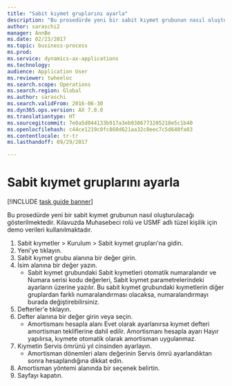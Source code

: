 ```yaml
--- 
title: "Sabit kıymet gruplarını ayarla"
description: "Bu prosedürde yeni bir sabit kıymet grubunun nasıl oluşturulacağı gösterilmektedir."
author: saraschi2
manager: AnnBe
ms.date: 02/23/2017
ms.topic: business-process
ms.prod: 
ms.service: dynamics-ax-applications
ms.technology: 
audience: Application User
ms.reviewer: twheeloc
ms.search.scope: Operations
ms.search.region: Global
ms.author: saraschi
ms.search.validFrom: 2016-06-30
ms.dyn365.ops.version: AX 7.0.0
ms.translationtype: HT
ms.sourcegitcommit: 7e0a5d044133b917a3eb9386773205218e5c1b40
ms.openlocfilehash: c44ce1219c0fc860d621aa32c8eec7c5d640fa03
ms.contentlocale: tr-tr
ms.lasthandoff: 09/29/2017

---
```

# <a name="set-up-fixed-asset-groups"></a>Sabit kıymet gruplarını ayarla

[!INCLUDE [task guide banner](../../includes/task-guide-banner.md)]

Bu prosedürde yeni bir sabit kıymet grubunun nasıl oluşturulacağı gösterilmektedir. Kılavuzda Muhasebeci rolü ve USMF adlı tüzel kişilik için demo verileri kullanılmaktadır.

1. Sabit kıymetler > Kurulum > Sabit kıymet grupları'na gidin.
2. Yeni'ye tıklayın.
3. Sabit kıymet grubu alanına bir değer girin.
4. İsim alanına bir değer yazın.
    * Sabit kıymet grubundaki Sabit kıymetleri otomatik numaralandır ve Numara serisi kodu değerleri, Sabit kıymet parametrelerindeki ayarların üzerine yazılır. Bu sabit kıymet grubundaki kıymetlerin diğer gruplardan farklı numaralandırması olacaksa, numaralandırmayı burada değiştirebilirsiniz.  
5. Defterler'e tıklayın.
6. Defter alanına bir değer girin veya seçin.
    * Amortismanı hesapla alanı Evet olarak ayarlanırsa kıymet defteri amortisman tekliflerine dahil edilir. Amortismanı hesapla ayarı Hayır yapılırsa, kıymete otomatik olarak amortisman uygulanmaz.  
7. Kıymetin Servis ömrünü yıl cinsinden ayarlayın.
    * Amortisman dönemleri alanı değerinin Servis ömrü ayarlandıktan sonra hesaplandığına dikkat edin.  
8. Amortisman yöntemi alanında bir seçenek belirtin.
9. Sayfayı kapatın.


